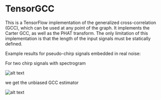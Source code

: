 # TensorGCC
This is a TensorFlow implementation of the generalized cross-correlation (GCC), which can be used at any point of the graph. It implements the Carter GCC, as well as the  PHAT transform. The only limitation of this implementation is that the length of the input signals must be statically defined.

Example results for pseudo-chirp signals embedded in real noise:

For two chirp signals with spectrogram 

![alt text](https://github.com/edumotya/TensorGCC/blob/master/images/specs.png)

we get the unbiased GCC estimator

![alt text](https://github.com/edumotya/TensorGCC/blob/master/images/gcc.png)



